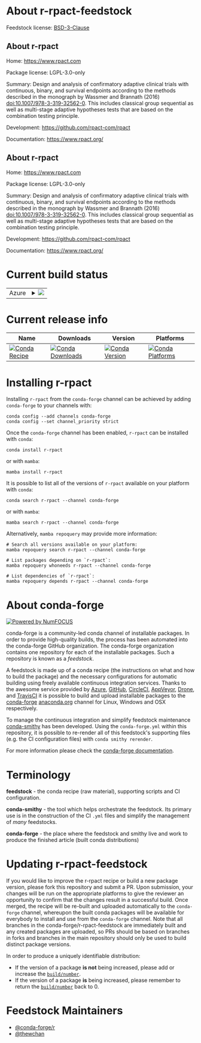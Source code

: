 About r-rpact-feedstock
=======================

Feedstock license: [BSD-3-Clause](https://github.com/conda-forge/r-rpact-feedstock/blob/main/LICENSE.txt)


About r-rpact
-------------

Home: https://www.rpact.com

Package license: LGPL-3.0-only

Summary: Design and analysis of confirmatory adaptive clinical trials with continuous, binary, and survival endpoints according to the methods described in the monograph by Wassmer and Brannath (2016) <doi:10.1007/978-3-319-32562-0>. This includes classical group sequential as well as multi-stage adaptive hypotheses tests that are based on the combination testing principle.

Development: https://github.com/rpact-com/rpact

Documentation: https://www.rpact.org/

About r-rpact
-------------

Home: https://www.rpact.com

Package license: LGPL-3.0-only

Summary: Design and analysis of confirmatory adaptive clinical trials with continuous, binary, and survival endpoints according to the methods described in the monograph by Wassmer and Brannath (2016) <doi:10.1007/978-3-319-32562-0>. This includes classical group sequential as well as multi-stage adaptive hypotheses tests that are based on the combination testing principle.

Development: https://github.com/rpact-com/rpact

Documentation: https://www.rpact.org/

Current build status
====================


<table>
    
  <tr>
    <td>Azure</td>
    <td>
      <details>
        <summary>
          <a href="https://dev.azure.com/conda-forge/feedstock-builds/_build/latest?definitionId=17267&branchName=main">
            <img src="https://dev.azure.com/conda-forge/feedstock-builds/_apis/build/status/r-rpact-feedstock?branchName=main">
          </a>
        </summary>
        <table>
          <thead><tr><th>Variant</th><th>Status</th></tr></thead>
          <tbody><tr>
              <td>linux_64_r_base4.3</td>
              <td>
                <a href="https://dev.azure.com/conda-forge/feedstock-builds/_build/latest?definitionId=17267&branchName=main">
                  <img src="https://dev.azure.com/conda-forge/feedstock-builds/_apis/build/status/r-rpact-feedstock?branchName=main&jobName=linux&configuration=linux%20linux_64_r_base4.3" alt="variant">
                </a>
              </td>
            </tr><tr>
              <td>linux_64_r_base4.4</td>
              <td>
                <a href="https://dev.azure.com/conda-forge/feedstock-builds/_build/latest?definitionId=17267&branchName=main">
                  <img src="https://dev.azure.com/conda-forge/feedstock-builds/_apis/build/status/r-rpact-feedstock?branchName=main&jobName=linux&configuration=linux%20linux_64_r_base4.4" alt="variant">
                </a>
              </td>
            </tr><tr>
              <td>osx_64_r_base4.3</td>
              <td>
                <a href="https://dev.azure.com/conda-forge/feedstock-builds/_build/latest?definitionId=17267&branchName=main">
                  <img src="https://dev.azure.com/conda-forge/feedstock-builds/_apis/build/status/r-rpact-feedstock?branchName=main&jobName=osx&configuration=osx%20osx_64_r_base4.3" alt="variant">
                </a>
              </td>
            </tr><tr>
              <td>osx_64_r_base4.4</td>
              <td>
                <a href="https://dev.azure.com/conda-forge/feedstock-builds/_build/latest?definitionId=17267&branchName=main">
                  <img src="https://dev.azure.com/conda-forge/feedstock-builds/_apis/build/status/r-rpact-feedstock?branchName=main&jobName=osx&configuration=osx%20osx_64_r_base4.4" alt="variant">
                </a>
              </td>
            </tr><tr>
              <td>win_64_r_base4.3</td>
              <td>
                <a href="https://dev.azure.com/conda-forge/feedstock-builds/_build/latest?definitionId=17267&branchName=main">
                  <img src="https://dev.azure.com/conda-forge/feedstock-builds/_apis/build/status/r-rpact-feedstock?branchName=main&jobName=win&configuration=win%20win_64_r_base4.3" alt="variant">
                </a>
              </td>
            </tr><tr>
              <td>win_64_r_base4.4</td>
              <td>
                <a href="https://dev.azure.com/conda-forge/feedstock-builds/_build/latest?definitionId=17267&branchName=main">
                  <img src="https://dev.azure.com/conda-forge/feedstock-builds/_apis/build/status/r-rpact-feedstock?branchName=main&jobName=win&configuration=win%20win_64_r_base4.4" alt="variant">
                </a>
              </td>
            </tr>
          </tbody>
        </table>
      </details>
    </td>
  </tr>
</table>

Current release info
====================

| Name | Downloads | Version | Platforms |
| --- | --- | --- | --- |
| [![Conda Recipe](https://img.shields.io/badge/recipe-r--rpact-green.svg)](https://anaconda.org/conda-forge/r-rpact) | [![Conda Downloads](https://img.shields.io/conda/dn/conda-forge/r-rpact.svg)](https://anaconda.org/conda-forge/r-rpact) | [![Conda Version](https://img.shields.io/conda/vn/conda-forge/r-rpact.svg)](https://anaconda.org/conda-forge/r-rpact) | [![Conda Platforms](https://img.shields.io/conda/pn/conda-forge/r-rpact.svg)](https://anaconda.org/conda-forge/r-rpact) |

Installing r-rpact
==================

Installing `r-rpact` from the `conda-forge` channel can be achieved by adding `conda-forge` to your channels with:

```
conda config --add channels conda-forge
conda config --set channel_priority strict
```

Once the `conda-forge` channel has been enabled, `r-rpact` can be installed with `conda`:

```
conda install r-rpact
```

or with `mamba`:

```
mamba install r-rpact
```

It is possible to list all of the versions of `r-rpact` available on your platform with `conda`:

```
conda search r-rpact --channel conda-forge
```

or with `mamba`:

```
mamba search r-rpact --channel conda-forge
```

Alternatively, `mamba repoquery` may provide more information:

```
# Search all versions available on your platform:
mamba repoquery search r-rpact --channel conda-forge

# List packages depending on `r-rpact`:
mamba repoquery whoneeds r-rpact --channel conda-forge

# List dependencies of `r-rpact`:
mamba repoquery depends r-rpact --channel conda-forge
```


About conda-forge
=================

[![Powered by
NumFOCUS](https://img.shields.io/badge/powered%20by-NumFOCUS-orange.svg?style=flat&colorA=E1523D&colorB=007D8A)](https://numfocus.org)

conda-forge is a community-led conda channel of installable packages.
In order to provide high-quality builds, the process has been automated into the
conda-forge GitHub organization. The conda-forge organization contains one repository
for each of the installable packages. Such a repository is known as a *feedstock*.

A feedstock is made up of a conda recipe (the instructions on what and how to build
the package) and the necessary configurations for automatic building using freely
available continuous integration services. Thanks to the awesome service provided by
[Azure](https://azure.microsoft.com/en-us/services/devops/), [GitHub](https://github.com/),
[CircleCI](https://circleci.com/), [AppVeyor](https://www.appveyor.com/),
[Drone](https://cloud.drone.io/welcome), and [TravisCI](https://travis-ci.com/)
it is possible to build and upload installable packages to the
[conda-forge](https://anaconda.org/conda-forge) [anaconda.org](https://anaconda.org/)
channel for Linux, Windows and OSX respectively.

To manage the continuous integration and simplify feedstock maintenance
[conda-smithy](https://github.com/conda-forge/conda-smithy) has been developed.
Using the ``conda-forge.yml`` within this repository, it is possible to re-render all of
this feedstock's supporting files (e.g. the CI configuration files) with ``conda smithy rerender``.

For more information please check the [conda-forge documentation](https://conda-forge.org/docs/).

Terminology
===========

**feedstock** - the conda recipe (raw material), supporting scripts and CI configuration.

**conda-smithy** - the tool which helps orchestrate the feedstock.
                   Its primary use is in the construction of the CI ``.yml`` files
                   and simplify the management of *many* feedstocks.

**conda-forge** - the place where the feedstock and smithy live and work to
                  produce the finished article (built conda distributions)


Updating r-rpact-feedstock
==========================

If you would like to improve the r-rpact recipe or build a new
package version, please fork this repository and submit a PR. Upon submission,
your changes will be run on the appropriate platforms to give the reviewer an
opportunity to confirm that the changes result in a successful build. Once
merged, the recipe will be re-built and uploaded automatically to the
`conda-forge` channel, whereupon the built conda packages will be available for
everybody to install and use from the `conda-forge` channel.
Note that all branches in the conda-forge/r-rpact-feedstock are
immediately built and any created packages are uploaded, so PRs should be based
on branches in forks and branches in the main repository should only be used to
build distinct package versions.

In order to produce a uniquely identifiable distribution:
 * If the version of a package **is not** being increased, please add or increase
   the [``build/number``](https://docs.conda.io/projects/conda-build/en/latest/resources/define-metadata.html#build-number-and-string).
 * If the version of a package **is** being increased, please remember to return
   the [``build/number``](https://docs.conda.io/projects/conda-build/en/latest/resources/define-metadata.html#build-number-and-string)
   back to 0.

Feedstock Maintainers
=====================

* [@conda-forge/r](https://github.com/orgs/conda-forge/teams/r/)
* [@thewchan](https://github.com/thewchan/)

